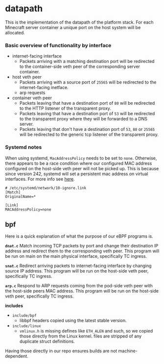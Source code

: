 # datapath

This is the implementation of the datapath of the platform stack. For each Minecraft server container a unique port on the host 
system will be allocated. 

### Basic overview of functionality by interface

* internet-facing interface
  * Packets arriving with a matching destination port will be redirected
    to the container-side veth peer of the corresponding server container.
* host veth peer
  * Packets arriving with a source port of `25565` will be redirected to the 
    internet-facing inetface.
  * arp requests 
* container veth peer
  * Packets leaving that have a destination port of `80` will be redirected to the HTTP
    listener of the transparent proxy.
  * Packets leaving that have a destination port of `53` will be redirected to
    the transparent proxy where they will be forwarded to a DNS server.
  * Packets leaving that don't have a destination port of `53`, `80` or `25565` will be
    redirected to the generic tcp listener of the transparent proxy.

### Systemd notes

When using systemd, `MacAddressPolicy` needs to be set to `none`. Otherwise, there appears to be a race condition where our configured
MAC address configured on the host-side veth peer will not be picked up. This is because since version 242, systemd will set a persistent 
mac address on virtual interfaces. For more info see [here](https://lore.kernel.org/netdev/CAHXsExy+zm+twpC9Qrs9myBre+5s_ApGzOYU45Pt=sw-FyOn1w@mail.gmail.com/). 

```
# /etc/systemd/network/10-ignore.link
[Match]
OriginalName=*

[Link]
MACAddressPolicy=none
```

## bpf

Here is a quick explanation of what the purpose of our eBPF programs is.

**`dnat.c`**
Match incoming TCP packets by port and change their destination IP address and redirect them to the corresponding veth peer. 
This program will be run on main on the main physical interface, specifically TC ingress.

**`snat.c`**
Redirect arriving packets to internet-facing interface by changing source IP address.
This program will be run on the host-side veth peer, specifically TC ingress.

**`arp.c`**
Respond to ARP requests coming from the pod-side veth peer with the host-side peers MAC address.
This program will be run on the host-side veth peer, specifically TC ingress.

**includes**
* `include/bpf`
  * libbpf headers copied using the latest stable version.
* `include/linux`
  * `vmlinux.h` is missing defines like `ETH_ALEN` and such, so we copied those directly from the Linux kernel.
     files are stripped of any duplicate struct definitions.

Having those directly in our repo ensures builds are not machine-dependent.

